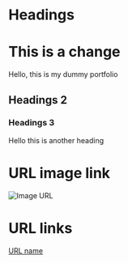 # Headings

# This is a change 
Hello, this is my dummy portfolio


## Headings 2

### Headings 3

Hello this is another heading

# URL image link

![Image URL](https://i0.wp.com/statisticsbyjim.com/wp-content/uploads/2020/07/TimeSeriesTrade.png?fit=576%2C384&ssl=1)

# URL links

[URL name](https://www.markdownguide.org/cheat-sheet/)



